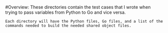 #Overview:
    These directories contain the test cases that I wrote when trying to pass
    variables from Python to Go and vice versa.

    Each directory will have the Python files, Go files, and a list of the
    commands needed to build the needed shared object files.

